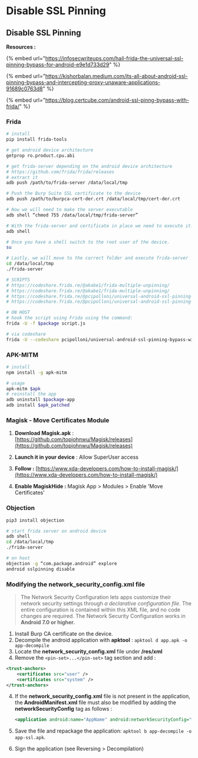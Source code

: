 # Disable SSL Pinning

## Disable SSL Pinning

**Resources :**

{% embed url="https://infosecwriteups.com/hail-frida-the-universal-ssl-pinning-bypass-for-android-e9e1d733d29" %}

{% embed url="https://kishorbalan.medium.com/its-all-about-android-ssl-pinning-bypass-and-intercepting-proxy-unaware-applications-91689c0763d8" %}

{% embed url="https://blog.certcube.com/android-ssl-pinng-bypass-with-frida/" %}

### Frida

```bash
# install
pip install frida-tools

# get android device architecture
getprop ro.product.cpu.abi

# get frida-server depending on the android device architecture
# https://github.com/frida/frida/releases
# extract it
adb push /path/to/frida-server /data/local/tmp

# Push the Burp Suite SSL certificate to the device
adb push /path/to/burpca-cert-der.crt /data/local/tmp/cert-der.crt

# Now we will need to make the server executable
adb shell “chmod 755 /data/local/tmp/frida-server”

# With the frida-server and certificate in place we need to execute it.
adb shell

# Once you have a shell switch to the root user of the device.
su

# Lastly, we will move to the correct folder and execute frida-server
cd /data/local/tmp
./frida-server

# SCRIPTS
# https://codeshare.frida.re/@akabe1/frida-multiple-unpinning/
# https://codeshare.frida.re/@akabe1/frida-multiple-unpinning/
# https://codeshare.frida.re/@pcipolloni/universal-android-ssl-pinning-bypass-with-frida/
# https://codeshare.frida.re/@pcipolloni/universal-android-ssl-pinning-bypass-with-frida/

# ON HOST
# hook the script using Frida using the command:
frida -U -f $package script.js

# via codeshare
frida -U --codeshare pcipolloni/universal-android-ssl-pinning-bypass-with-frida -f $package
```

### APK-MITM

```bash
# install
npm install -g apk-mitm

# usage
apk-mitm $apk
# reinstall the app
adb uninstall $package-app
adb install $apk_patched
```

### Magisk - Move Certificates Module

1.  **Download Magisk.apk** : [https://github.com/topjohnwu/Magisk/releases](https://github.com/topjohnwu/Magisk/releases)


2.  **Launch it in your device** : Allow SuperUser access&#x20;


3.  **Follow :** [https://www.xda-developers.com/how-to-install-magisk/](https://www.xda-developers.com/how-to-install-magisk/)


4. **Enable MagiskHide :** Magisk App > Modules > Enable 'Move Certificates'

### Objection

```bash
pip3 install objection

# start frida server on android device
adb shell 
cd /data/local/tmp
./frida-server

# on host
objection -g “com.package.android” explore
android sslpinning disable
```

### Modifying the network\_security\_config.xml file

> The Network Security Configuration lets apps customize their network security settings through _a declarative configuration file_. The entire configuration is contained within this XML file, and no code changes are required. The Network Security Configuration works in **Android 7.0 or higher.**

1. Install Burp CA certificate on the device.
2. Decompile the android application with **apktool** : `apktool d app.apk -o app-decompile`
3. Locate the **network\_security\_config.xml** file under **/res/xml**
4. Remove the `<pin-set>...</pin-set>` tag section and add :

```xml
<trust-anchors>
	<certificates src="user" />
	<certificates src="system" />
</trust-anchors>
```

4.  If the **network\_security\_config.xml** file is not present in the application, the **AndroidManifest.xml** file must also be modified by adding the **networkSecurityConfig** tag as follows :

    ```xml
    <application android:name="AppName" android:networkSecurityConfig="@xml/network_security_config">
    ```
5. Save the file and repackage the application: `apktool b app-decompile -o app-ssl.apk`.
6. Sign the application (see Reversing > Decompilation)
